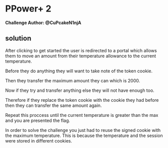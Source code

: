 # PPower+ 2

__Challenge Author: @CuPcakeN1njA__

## solution
After clicking to get started the user is redirected to a portal which allows them to move an amount from their temperature allowance to the current temperature.

Before they do anything they will want to take note of the token cookie. 

Then they transfer the maximum amount they can which is 2000.

Now if they try and transfer anything else they will not have enough too.

Therefore if they replace the token cookie with the cookie they had before then they can transfer the same amount again.

Repeat this proccess until the current temperature is greater than the max and you are presented the flag.

In order to solve the challenge you just had to reuse the signed cookie with the maximum temperature. This is because the temperature and the session were stored in different cookies.
